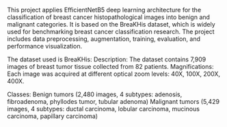 This project applies EfficientNetB5 deep learning architecture for the classification of breast cancer histopathological images into benign and malignant categories.
It is based on the BreaKHis dataset, which is widely used for benchmarking breast cancer classification research. The project includes data preprocessing, augmentation, training, evaluation, and performance visualization.

The dataset used is BreaKHis: 
Description: The dataset contains 7,909 images of breast tumor tissue collected from 82 patients.
Magnifications: Each image was acquired at different optical zoom levels: 40X, 100X, 200X, 400X.

Classes:
Benign tumors (2,480 images, 4 subtypes: adenosis, fibroadenoma, phyllodes tumor, tubular adenoma)
Malignant tumors (5,429 images, 4 subtypes: ductal carcinoma, lobular carcinoma, mucinous carcinoma, papillary carcinoma)
